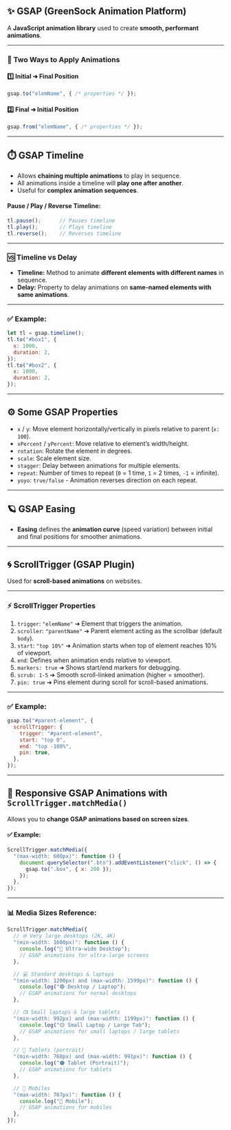 ## ✨ GSAP (GreenSock Animation Platform)

A **JavaScript animation library** used to create **smooth, performant animations**.

---

### 🚀 Two Ways to Apply Animations

#### 1️⃣ Initial ➔ Final Position
```js
gsap.to("elemName", { /* properties */ });
```

#### 2️⃣ Final ➔ Initial Position
```js
gsap.from("elemName", { /* properties */ });
```

---

## ⏱️ GSAP Timeline

- Allows **chaining multiple animations** to play in sequence.
- All animations inside a timeline will **play one after another**.
- Useful for **complex animation sequences**.

#### Pause / Play / Reverse Timeline:
```js
tl.pause();      // Pauses timeline
tl.play();       // Plays timeline
tl.reverse();    // Reverses timeline
```

---

### 🆚 Timeline vs Delay

- **Timeline:** Method to animate **different elements with different names** in sequence.
- **Delay:** Property to delay animations on **same-named elements with same animations**.

---

### ✅ Example:
```js
let tl = gsap.timeline();
tl.to("#box1", {
  x: 1000,
  duration: 2,
});
tl.to("#box2", {
  x: 1000,
  duration: 2,
});
```

---

## ⚙️ Some GSAP Properties

- `x` / `y`: Move element horizontally/vertically in pixels relative to parent (`x: 100`).
- `xPercent` / `yPercent`: Move relative to element’s width/height.
- `rotation`: Rotate the element in degrees.
- `scale`: Scale element size.
- `stagger`: Delay between animations for multiple elements.
- `repeat`: Number of times to repeat (`0` = 1 time, `1` = 2 times, `-1` = infinite).
- `yoyo`: `true/false` - Animation reverses direction on each repeat.

---

## 🪐 GSAP Easing

- **Easing** defines the **animation curve** (speed variation) between initial and final positions for smoother animations.

---

## 🌀 ScrollTrigger (GSAP Plugin)

Used for **scroll-based animations** on websites.

---

### ⚡ ScrollTrigger Properties

1. `trigger`: `"elemName"` ➔ Element that triggers the animation.
2. `scroller`: `"parentName"` ➔ Parent element acting as the scrollbar (default `body`).
3. `start`: `"top 10%"` ➔ Animation starts when top of element reaches 10% of viewport.
4. `end`: Defines when animation ends relative to viewport.
5. `markers: true` ➔ Shows start/end markers for debugging.
6. `scrub: 1-5` ➔ Smooth scroll-linked animation (higher = smoother).
7. `pin: true` ➔ Pins element during scroll for scroll-based animations.

---

### ✅ Example:
```js
gsap.to("#parent-element", {
  scrollTrigger: {
    trigger: "#parent-element",
    start: "top 0",
    end: "top -100%",
    pin: true,
  },
});
```

---

## 📱 Responsive GSAP Animations with `ScrollTrigger.matchMedia()`

Allows you to **change GSAP animations based on screen sizes**.

#### ✅ Example:
```js
ScrollTrigger.matchMedia({
  "(max-width: 600px)": function () {
    document.querySelector(".btn").addEventListener("click", () => {
      gsap.to(".box", { x: 200 });
    });
  },
});
```

---

### 📊 Media Sizes Reference:

```js
ScrollTrigger.matchMedia({
  // 🌐 Very large desktops (2K, 4K)
  "(min-width: 1600px)": function () {
    console.log("🔵 Ultra-wide Desktop");
    // GSAP animations for ultra-large screens
  },

  // 💻 Standard desktops & laptops
  "(min-width: 1200px) and (max-width: 1599px)": function () {
    console.log("🟢 Desktop / Laptop");
    // GSAP animations for normal desktops
  },

  // 📺 Small laptops & large tablets
  "(min-width: 992px) and (max-width: 1199px)": function () {
    console.log("🟡 Small Laptop / Large Tab");
    // GSAP animations for small laptops / large tablets
  },

  // 📱 Tablets (portrait)
  "(min-width: 768px) and (max-width: 991px)": function () {
    console.log("🟠 Tablet (Portrait)");
    // GSAP animations for tablets
  },

  // 📲 Mobiles
  "(max-width: 767px)": function () {
    console.log("🔴 Mobile");
    // GSAP animations for mobiles
  },
});
```
